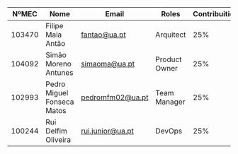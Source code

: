 | NºMEC  | Nome                       | Email            | Roles         | Contribuition |
|--------|----------------------------|------------------|---------------|---------------|
| 103470 | Filipe Maia Antão          | fantao@ua.pt     | Arquitect     | 25%           |
| 104092 | Simão Moreno Antunes       | simaoma@ua.pt    | Product Owner | 25%           |
| 102993 | Pedro Miguel Fonseca Matos | pedromfm02@ua.pt | Team Manager  | 25%           |
| 100244 | Rui Delfim Oliveira        | rui.junior@ua.pt | DevOps        | 25%           |